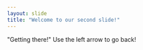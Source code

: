 ```yaml
---
layout: slide
title: "Welcome to our second slide!"
---
```

"Getting there!"
Use the left arrow to go back!
